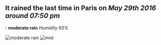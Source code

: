 ## It rained the last time in Paris on *May 29th 2016 around 07:50 pm*
💧  **moderate rain** *Humidity 93%*

![moderate rain](http://openweathermap.org/img/w/10n.png) ![mist](http://openweathermap.org/img/w/50n.png)
